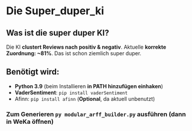 # Die Super_duper_ki
## Was ist die super duper KI?
Die KI **clustert Reviews nach positiv & negativ**. Aktuelle **korrekte Zuordnung: ~81%**. Das ist schon ziemlich super duper.

## Benötigt wird:
* **Python 3.9** (beim Installieren **in PATH hinzufügen einhaken**)
* **VaderSentiment**: `pip install vaderSentiment`
* Afinn: `pip install afinn` (**Optional**, da aktuell unbenutzt)

### Zum Generieren `py modular_arff_builder.py` ausführen (dann in WeKa öffnen)
